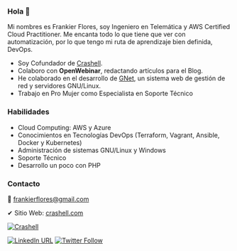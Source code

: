 ### Hola 👋

Mi nombres es Frankier Flores, soy Ingeniero en Telemática y AWS Certified Cloud Practitioner. Me encanta todo lo que tiene que ver con automatización, por lo que tengo mi ruta de aprendizaje bien definida, DevOps.

- Soy Cofundador de [Crashell](https://www.crashell.com).
- Colaboro con **OpenWebinar**, redactando artículos para el Blog.
- He colaborado en el desarrollo de [GNet](https://www.crashell.com/gnet), un sistema web de gestión de red y servidores GNU/Linux.
- Trabajo en Pro Mujer como Especialista en Soporte Técnico

### Habilidades
- Cloud Computing: AWS y Azure
- Conocimientos en Tecnologías DevOps (Terraform, Vagrant, Ansible, Docker y Kubernetes)
- Administración de sistemas GNU/Linux y Windows
- Soporte Técnico
- Desarrollo un poco con PHP

### Contacto

💌 frankierflores@gmail.com

✔ Sitio Web: [crashell.com](https://www.crashell.com)

<a href="https://www.crashell.com/?suscribirse" target="_blank"><img alt="Crashell" src="https://img.shields.io/twitter/url?color=9cf&label=%40Crashell&logo=Crashell&logoColor=informational&style=for-the-badge&url=https%3A%2F%2Ftwitter.com%2Fantoniomorenosm"></a>

<a href="https://www.linkedin.com/in/frankierflores/" target="_blank"><img alt="LinkedIn URL" src="https://img.shields.io/twitter/url?label=Frankier%20Flores&logo=linkedin&style=social&url=https%3A%2F%2Fwww.linkedin.com%2Fin%2Ffrankierflores%2F"></a>
<a href="https://twitter.com/frankierflores" target="_blank"><img alt="Twitter Follow" src="https://img.shields.io/twitter/follow/frankierflores?label=S%C3%ADgueme%20en%20%40frankierflores&style=social"></a>

<!--
**frankroot/frankroot** is a ✨ _special_ ✨ repository because its `README.md` (this file) appears on your GitHub profile.

Here are some ideas to get you started:

- 🔭 I’m currently working on ...
- 🌱 I’m currently learning ...
- 👯 I’m looking to collaborate on ...
- 🤔 I’m looking for help with ...
- 💬 Ask me about ...
- 📫 How to reach me: ...
- 😄 Pronouns: ...
- ⚡ Fun fact: ...
-->
